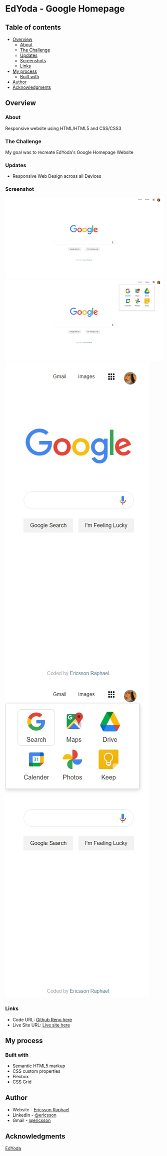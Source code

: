 # EdYoda - Google Homepage

## Table of contents

- [Overview](#overview)
  - [About](#about)
  - [The Challenge](#the-challenge)
  - [Updates](#updates)
  - [Screenshots](#screenshots)
  - [Links](#links)
- [My process](#my-process)
  - [Built with](#built-with)
- [Author](#author)
- [Acknowledgments](#acknowledgments)

## Overview

### About

Responsive website using HTML/HTML5 and CSS/CSS3

### The Challenge

My goal was to recreate EdYoda's Google Homepage Website

### Updates

- Responsive Web Design across all Devices

### Screenshot

![screenshot1](./screenshots/Screenshot1.jpeg)
![screenshot2](./screenshots/Screenshot2.jpeg)
![screenshot3](./screenshots/Screenshot3.jpeg)
![screenshot4](./screenshots/Screenshot4.jpeg)

### Links

- Code URL: [Github Repo here](https://github.com/gitEricsson/Google-Homepage)
- Live Site URL: [Live site here](https://ericsson-google-homepage.netlify.app/)

## My process

### Built with

- Semantic HTML5 markup
- CSS custom properties
- Flexbox
- CSS Grid

## Author

- Website - [Ericsson Raphael](https://github.com/gitEricsson)
- LinkedIn - [@ericsson](www.linkedin.com/in/ericssonraphael)
- Gmail - [@ericsson](ericssonraphael@gmail.com)

## Acknowledgments

[EdYoda](https://github.com/edyoda)
